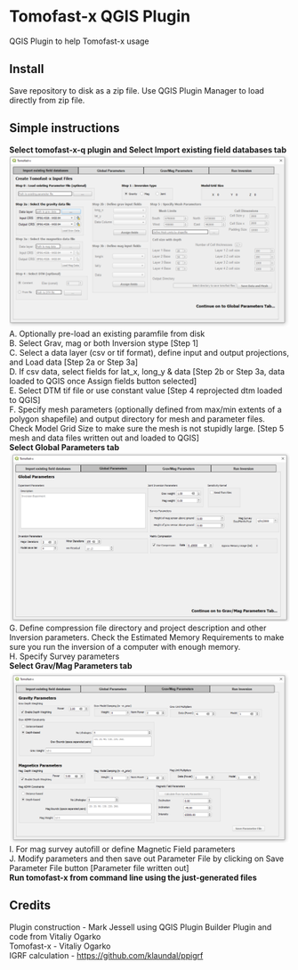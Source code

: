 # Tomofast-x QGIS Plugin
 QGIS Plugin to help Tomofast-x usage
 
## Install
Save repository to disk as a zip file. Use QGIS Plugin Manager to load directly from zip file.

## Simple instructions
**Select tomofast-x-q plugin and Select Import existing field databases tab**
![tomofast dialog tab 1](plugin.png) 
A. Optionally pre-load an existing paramfile from disk   
B. Select Grav, mag or both Inversion stype [Step 1]   
C. Select a data layer (csv or tif format), define input and output projections, and Load data [Step 2a or Step 3a]   
D. If csv data, select fields for lat_x, long_y & data [Step 2b or Step 3a, data loaded to QGIS once Assign fields button selected]   
E. Select DTM tif file or use constant value [Step 4 reprojected dtm loaded to QGIS]   
F. Specify mesh parameters (optionally defined from max/min extents of a polygon shapefile) and output directory for mesh and parameter files. Check Model Grid Size to make sure the mesh is not stupidly large. [Step 5 mesh and data files written out and loaded to QGIS]   
**Select Global Parameters tab**
![tomofast dialog tab 2](plugin2.png) 
G. Define compression file directory and project description and other Inversion parameters. Check the Estimated Memory Requirements to make sure you run the inversion of a computer with enough memory.   
H. Specify Survey parameters   
**Select Grav/Mag Parameters tab**
![tomofast dialog tab 3](plugin3.png) 
I. For mag survey autofill or define Magnetic Field parameters   
J. Modify parameters and then save out Parameter File by clicking on Save Parameter File button [Parameter file written out]   
**Run tomofast-x from command line using the just-generated files**

## Credits    
Plugin construction - Mark Jessell using QGIS Plugin Builder Plugin and code from Vitaliy Ogarko   
Tomofast-x - Vitaliy Ogarko   
IGRF calculation - https://github.com/klaundal/ppigrf  